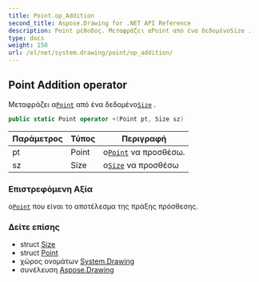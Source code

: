 ```yaml
---
title: Point.op_Addition
second_title: Aspose.Drawing for .NET API Reference
description: Point μέθοδος. Μεταφράζει αPoint από ένα δεδομένοSize .
type: docs
weight: 150
url: /el/net/system.drawing/point/op_addition/
---
```

## Point Addition operator

Μεταφράζει α[`Point`](../) από ένα δεδομένο[`Size`](../../size/) .

```csharp
public static Point operator +(Point pt, Size sz)
```

| Παράμετρος | Τύπος | Περιγραφή |
| --- | --- | --- |
| pt | Point | ο[`Point`](../) να προσθέσω. |
| sz | Size | ο[`Size`](../../size/) να προσθέσω |

### Επιστρεφόμενη Αξία

ο[`Point`](../) που είναι το αποτέλεσμα της πράξης πρόσθεσης.

### Δείτε επίσης

* struct [Size](../../size/)
* struct [Point](../)
* χώρος ονομάτων [System.Drawing](../../point/)
* συνέλευση [Aspose.Drawing](../../../)


